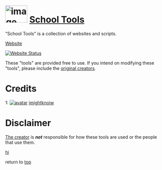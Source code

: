 # <a href="https://schooltools.netlify.app/"><img src="https://i.ibb.co/DDKjf6n/image.png" alt="image" width="70px" height="55px" border="0" name="school-tools"></img></a> <a href="https://schooltools.netlify.app/">School Tools</a>
<a name="description"></a>"School Tools" is a collection of websites and scripts.

[Website][3]

[![Website Status](https://img.shields.io/hsts/preload/schooltools.netlify.app?label=Online%3A&logo=netlify)][3]

These "tools" are provided free to use.
If you intend on modifying these "tools", please include the [original creators][2].

# Credits

1: [![avatar](https://images.weserv.nl/?url=github.com/imightknoiw.png?v=4&h=25&w=25&fit=cover&mask=circle&maxage=1d)][1] [imightknoiw][1]

# Disclaimer

[The creator][1] is ___not___ responsible for how these tools are used or the people that use them.

[hi][4]

return to [top](#school-tools)

[1]:https://github.com/imightknoiw "Developer"
[2]:#credits "Credits"
[3]:https://schooltools.netlify.app/ "Official Website"
[4]:javascript:alert("fuckaroni");
